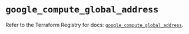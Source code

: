 # `google_compute_global_address`

Refer to the Terraform Registry for docs: [`google_compute_global_address`](https://registry.terraform.io/providers/hashicorp/google/5.34.0/docs/resources/compute_global_address).
